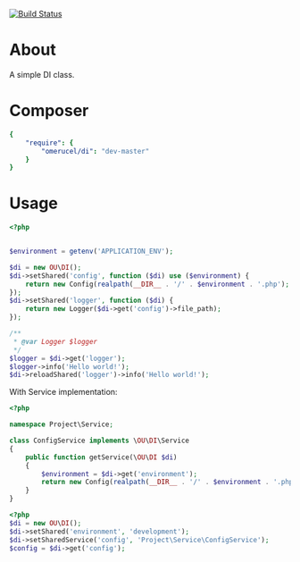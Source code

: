 [![Build Status](https://secure.travis-ci.org/omerucel/di.png)](http://travis-ci.org/omerucel/di)

# About

A simple DI class.

# Composer

```yaml
{
    "require": {
        "omerucel/di": "dev-master"
    }
}
```

# Usage

```php
<?php


$environment = getenv('APPLICATION_ENV');

$di = new OU\DI();
$di->setShared('config', function ($di) use ($environment) {
    return new Config(realpath(__DIR__ . '/' . $environment . '.php');
});
$di->setShared('logger', function ($di) {
    return new Logger($di->get('config')->file_path);
});

/**
 * @var Logger $logger
 */
$logger = $di->get('logger');
$logger->info('Hello world!');
$di->reloadShared('logger')->info('Hello world!');
```

With Service implementation:
```php
<?php

namespace Project\Service;

class ConfigService implements \OU\DI\Service
{
    public function getService(\OU\DI $di)
    {
        $environment = $di->get('environment');
        return new Config(realpath(__DIR__ . '/' . $environment . '.php');
    }
}
```

```php
<?php
$di = new OU\DI();
$di->setShared('environment', 'development');
$di->setSharedService('config', 'Project\Service\ConfigService');
$config = $di->get('config');
```
